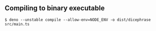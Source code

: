 ## Compiling to binary executable

```shell
$ deno --unstable compile --allow-env=NODE_ENV -o dist/dicephrase src/main.ts
```
